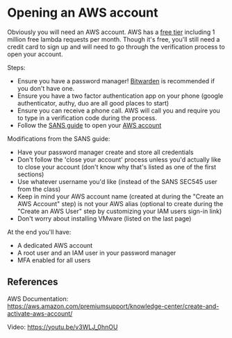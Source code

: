 # Opening an AWS account
Obviously you will need an AWS account. AWS has a [free tier](https://aws.amazon.com/free/) including 1 million free lambda requests per month. Though it's free, you'll still need a credit card to sign up and will need to go through the verification process to open your account.

Steps:
- Ensure you have a password manager! [Bitwarden](https://bitwarden.com/download/) is recommended if you don't have one.
- Ensure you have a two factor authentication app on your phone (google authenticator, authy, duo are all good places to start)
- Ensure you can receive a phone call. AWS will call you and require you to type in a verification code during the process.
- Follow the [SANS guide](https://www.sans.org/media/security-training/laptop/Creating_your_SEC545_AWS_Account.pdf) to open your [AWS account]( https://portal.aws.amazon.com/billing/signup)

Modifications from the SANS guide:
- Have your password manager create and store all credentials
- Don't follow the 'close your account' process unless you'd actually like to close your account (don't know why that's listed as one of the first sections)
- Use whatever username you'd like (instead of the SANS SEC545 user from the class)
- Keep in mind your AWS account name (created at during the "Create an AWS Account" step) is not your AWS alias (optional to create during the "Create an AWS User" step by customizing your IAM users sign-in link)
- Don't worry about installing VMware (listed on the last page)

At the end you'll have:
- A dedicated AWS account
- A root user and an IAM user in your password manager
- MFA enabled for all users


## References
AWS Documentation:
https://aws.amazon.com/premiumsupport/knowledge-center/create-and-activate-aws-account/

Video:
https://youtu.be/v3WLJ_0hnOU
